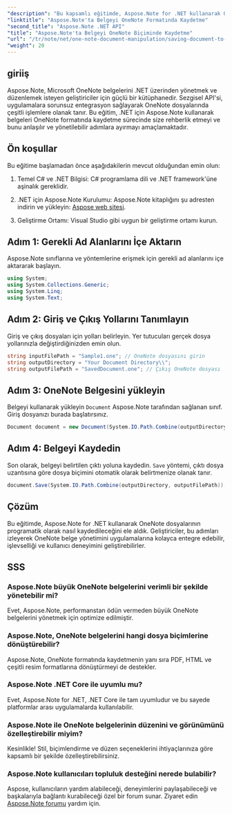 ```yaml
---
"description": "Bu kapsamlı eğitimde, Aspose.Note for .NET kullanarak OneNote belgelerini programlı olarak nasıl kaydedeceğinizi öğrenin. Mevcut OneNote dosyalarını yüklemekten istediğiniz formatta kaydetmeye kadar tüm süreci adım adım anlatan bir kılavuzu keşfedin."
"linktitle": "Aspose.Note'ta Belgeyi OneNote Formatında Kaydetme"
"second_title": "Aspose.Note .NET API"
"title": "Aspose.Note'ta Belgeyi OneNote Biçiminde Kaydetme"
"url": "/tr/note/net/one-note-document-manipulation/saving-document-to-one-note-format/"
"weight": 20
---
```


## giriiş

Aspose.Note, Microsoft OneNote belgelerini .NET üzerinden yönetmek ve düzenlemek isteyen geliştiriciler için güçlü bir kütüphanedir. Sezgisel API'si, uygulamalara sorunsuz entegrasyon sağlayarak OneNote dosyalarında çeşitli işlemlere olanak tanır. Bu eğitim, .NET için Aspose.Note kullanarak belgeleri OneNote formatında kaydetme sürecinde size rehberlik etmeyi ve bunu anlaşılır ve yönetilebilir adımlara ayırmayı amaçlamaktadır.

## Ön koşullar

Bu eğitime başlamadan önce aşağıdakilerin mevcut olduğundan emin olun:

1. Temel C# ve .NET Bilgisi: C# programlama dili ve .NET framework'üne aşinalık gereklidir.
   
2. .NET için Aspose.Note Kurulumu: Aspose.Note kitaplığını şu adresten indirin ve yükleyin: [Aspose web sitesi](https://releases.aspose.com/note/net/).

3. Geliştirme Ortamı: Visual Studio gibi uygun bir geliştirme ortamı kurun.

## Adım 1: Gerekli Ad Alanlarını İçe Aktarın

Aspose.Note sınıflarına ve yöntemlerine erişmek için gerekli ad alanlarını içe aktararak başlayın.

```csharp
using System;
using System.Collections.Generic;
using System.Linq;
using System.Text;
```

## Adım 2: Giriş ve Çıkış Yollarını Tanımlayın

Giriş ve çıkış dosyaları için yolları belirleyin. Yer tutucuları gerçek dosya yollarınızla değiştirdiğinizden emin olun.

```csharp
string inputFilePath = "Sample1.one"; // OneNote dosyasını girin
string outputDirectory = "Your Document Directory\\";
string outputFilePath = "SavedDocument.one"; // Çıkış OneNote dosyası
```

## Adım 3: OneNote Belgesini yükleyin

Belgeyi kullanarak yükleyin `Document` Aspose.Note tarafından sağlanan sınıf. Giriş dosyanızı burada başlatırsınız.

```csharp
Document document = new Document(System.IO.Path.Combine(outputDirectory, inputFilePath));
```

## Adım 4: Belgeyi Kaydedin

Son olarak, belgeyi belirtilen çıktı yoluna kaydedin. `Save` yöntemi, çıktı dosya uzantısına göre dosya biçimini otomatik olarak belirtmenize olanak tanır.

```csharp
document.Save(System.IO.Path.Combine(outputDirectory, outputFilePath));
```

## Çözüm

Bu eğitimde, Aspose.Note for .NET kullanarak OneNote dosyalarının programatik olarak nasıl kaydedileceğini ele aldık. Geliştiriciler, bu adımları izleyerek OneNote belge yönetimini uygulamalarına kolayca entegre edebilir, işlevselliği ve kullanıcı deneyimini geliştirebilirler.

## SSS

### Aspose.Note büyük OneNote belgelerini verimli bir şekilde yönetebilir mi?

Evet, Aspose.Note, performanstan ödün vermeden büyük OneNote belgelerini yönetmek için optimize edilmiştir.

### Aspose.Note, OneNote belgelerini hangi dosya biçimlerine dönüştürebilir?

Aspose.Note, OneNote formatında kaydetmenin yanı sıra PDF, HTML ve çeşitli resim formatlarına dönüştürmeyi de destekler.

### Aspose.Note .NET Core ile uyumlu mu?

Evet, Aspose.Note for .NET, .NET Core ile tam uyumludur ve bu sayede platformlar arası uygulamalarda kullanılabilir.

### Aspose.Note ile OneNote belgelerinin düzenini ve görünümünü özelleştirebilir miyim?

Kesinlikle! Stil, biçimlendirme ve düzen seçeneklerini ihtiyaçlarınıza göre kapsamlı bir şekilde özelleştirebilirsiniz.

### Aspose.Note kullanıcıları topluluk desteğini nerede bulabilir?

Aspose, kullanıcıların yardım alabileceği, deneyimlerini paylaşabileceği ve başkalarıyla bağlantı kurabileceği özel bir forum sunar. Ziyaret edin [Aspose.Note forumu](https://forum.aspose.com/c/note/28) yardım için.